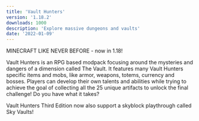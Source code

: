 ```yaml
---
title: 'Vault Hunters'
version: '1.18.2'
downloads: 1000
description: 'Explore massive dungeons and vaults'
date: '2022-01-09'
---
```


MINECRAFT LIKE NEVER BEFORE - now in 1.18!
 

Vault Hunters is an RPG based modpack focusing around the mysteries and dangers of a dimension called The Vault. It features many Vault Hunters specific items and mobs, like armor, weapons, totems, currency and bosses.
Players can develop their own talents and abilities while trying to achieve the goal of collecting all the 25 unique artifacts to unlock the final challenge!
Do you have what it takes?

 

Vault Hunters Third Edition now also support a skyblock playthrough called Sky Vaults!
